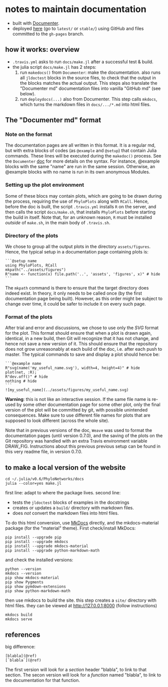 # notes to maintain documentation

- built with [Documenter](https://juliadocs.github.io/Documenter.jl).
- deployed [here](http://crsl4.github.io/PhyloNetworks.jl/)
  (go to `latest/` or `stable/`)
  using GitHub and files committed to the `gh-pages` branch.

## how it works: overview

- `.travis.yml` asks to run `docs/make.jl` after a successful test & build.
- the julia script `docs/make.jl` has 2 steps:
  1. run `makedocs()` from `Documenter`: make the documentation.
     also runs all `jldoctest` blocks in the source files, to check that
     the output in the blocks matches the actual output.
     This steps also translate the "Documenter md" documentation files
     into vanilla "GitHub md" (see below).
  2. run `deploydocs(...)` also from Documenter. This step calls `mkdocs`,
     which turns the markdown files in `docs/.../*.md` into html files.

## The "Documenter md" format

### Note on the format

The documentation pages are all written in this format. It is a regular md, but
with extra blocks of codes (as `@example` and `@setup`) that contain Julia
commands. These lines will be executed during the `makedoc()` process. See the
`Documenter` [doc](https://juliadocs.github.io/Documenter.jl/stable/man/syntax/)
for more details on the syntax. For instance, @example blocks with the same "name"
are run in the same session. Otherwise, an @example blocks with no name
is run in its own anonymous Modules.

### Setting up the plot environment

Some of these blocs may contain plots, which are going to be drawn during the
process, requiring the use of `PhyloPlots` along with `RCall`. Hence,
before the doc is built, the script `.travis.yml` installs `R` on the server,
and then calls the script `docs/make.sh`, that installs `PhyloPlots` before
starting the build in itself.
Note that, for an unknown reason, `R` must be installed *outside* of `make.sh`,
in the main body of `.travis.sh`.

### Directory of the plots

We chose to group all the output plots in the directory `assets/figures`.
Hence, the typical setup in a documentation page containing plots is:

    ```@setup name
    using PhyloPlots, RCall
    mkpath("../assets/figures")
    R"name <- function(x) file.path('..', 'assets', 'figures', x)" # hide
    ```

The `mkpath` command is there to ensure that the target directory does indeed
exist. In theory, it only needs to be called once (by the first documentation
page being built). However, as this order might be subject to change over time,
it could be safer to include it on every such page.

### Format of the plots

After trial and error and discussions, we chose to use only the *SVG* format
for the plot. This format should ensure that when a plot is drawn again,
identical, in a new build, then Git will recognize that it has not change, and
hence not save a new version of it. This should ensure that the repository does
not grow unreasonably at each build of the doc, i.e. after each push to
master. The typical commands to save and display a plot should hence be:

    ```@example name
    R"svg(name('my_useful_name.svg'), width=4, height=4)" # hide
    plot(net, :R);
    R"dev.off()" # hide
    nothing # hide
    ```
    ![my_useful_name](../assets/figures/my_useful_name.svg)

**Warning**: this is not like an interactive session. If the same file name
is re-used by some other documentation page for some other plot, only the
final version of the plot will be committed by git, with possible unintended
consequences. Make sure to use different file names for plots that are supposed
to look different (across the whole site).

Note that in previous versions of the doc, `Weave` was used to format the
documentation pages (until version 0.7.0), and the saving of the plots on the
Git repository was handled with an extra Travis environment variable DRAW_FIG.
Instructions about this previous previous setup can be found in this very
readme file, in version 0.7.0.

## to make a local version of the website

```shell
cd ~/.julia/v0.6/PhyloNetworks/docs
julia --color=yes make.jl
```

first line: adapt to where the package lives.
second line:
- tests the `jldoctest` blocks of examples in the docstrings
- creates or updates a `build/` directory with markdown files.
- does *not* convert the markdown files into html files.

To do this html conversion, use [MkDocs](http://www.mkdocs.org) directly,
and the mkdocs-material package (for the "material" theme).
First check/install MkDocs:

```shell
pip install --upgrade pip
pip install --upgrade mkdocs
pip install --upgrade mkdocs-material
pip install --upgrade python-markdown-math
```
and check the installed versions:
```shell
python --version
mkdocs --version
pip show mkdocs-material
pip show Pygments
pip show pymdown-extensions
pip show python-markdown-math
```

then use mkdocs to build the site.
this step creates a `site/` directory with html files.
they can be viewed at http://127.0.0.1:8000 (follow instructions)

```shell
mkdocs build
mkdocs serve
```

## references

big difference:

    [blabla](@ref)
    [`blabla`](@ref)

The first version will look for a *section* header "blabla", to link to that section.
The secon version will look for a *function* named "blabla",
to link to the documentation for that function.
